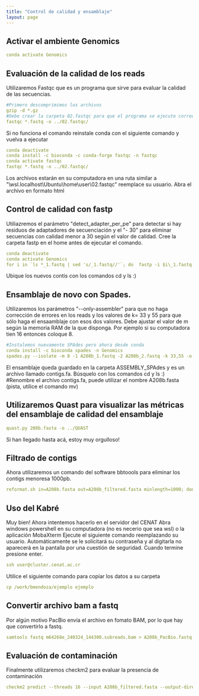 ```yaml
---
title: "Control de calidad y ensamblaje"
layout: page
---
```

## Activar el ambiente Genomics
```yml
conda activate Genomics
```

## Evaluación de la calidad de los reads
Utilizaremos Fastqc que es un programa que sirve para evaluar la calidad de las secuencias.

```yml
#Primero descomprimimos los archivos
gzip -d *.gz
#Debe crear la carpeta 02.fastqc para que el programa se ejecute correctamente
fastqc *.fastq -o ../02.fastqc/
```
Si no funciona el comando reinstale conda con el siguiente comando y vuelva a ejecutar
```yml
conda deactivate
conda install -c bioconda -c conda-forge fastqc -n fastqc
conda activate fastqc
fastqc *.fastq -o ../02.fastqc/
```
Los archivos estarán en su computadora en una ruta similar a "\\wsl.localhost\Ubuntu\home\user\02.fastqc\" reemplace su usuario. Abra el archivo en formato html

## Control de calidad con fastp
Utiliazremos el parámetro "detect_adapter_per_pe" para detectar si hay residuos de adaptadores de secuenciación y el "- 30" para eliminar secuencias con calidad menor a 30 según el valor de calidad. Cree la carpeta fastp en el home antes de ejecutar el comando. 

```yml
conda deactivate
conda activate Genomics
for i in `ls *_1.fastq | sed 's/_1.fastq//'`; do  fastp -i $i\_1.fastq -I $i\_2.fastq --detect_adapter_for_pe -o ../fastp/$i\_1.fq.gz -O ../fastp/$i\_2.fq.gz -h ../fastp/$i\_fastq.html -e 30; done
```
Ubique los nuevos contis con los comandos cd y ls :)

## Ensamblaje de novo con Spades. 
Utilizaremos los parámetros "--only-assembler" para que no haga corrección de errores en los reads y los valores de k= 33 y 55 para que sólo haga el ensaamblaje con esos dos valores. Debe ajustar el valor de m según la memoria RAM de la que disponga. Por ejemplo si su computadora tien 16 entonces coloque 8. 

```yml
#Instalemos nuevamente SPAdes pero ahora desde conda
conda install -c bioconda spades -n Genomics
spades.py --isolate -m 8 -1 A208b_1.fastq -2 A208b_2.fastq -k 33,55 -o ../ASSEMBLY_SPAdes/
```

El ensamblaje queda guardado en la carpeta ASSEMBLY_SPAdes y es un archivo llamado contigs.fa. Búsquelo con los comandos cd y ls :)
#Renombre el archivo contigs.fa, puede utilizar el nombre A208b.fasta (pista, utilice el comando mv)

## Utilizaremos Quast para visualizar las métricas del ensamblaje de calidad del ensamblaje

```yml
quast.py 208b.fasta -o ../QUAST
```
Si han llegado hasta acá, estoy muy orgulloso!
## Filtrado de contigs
Ahora utilizaremos un comando del software bbtoools para eliminar los contigs menoresa 1000pb.

```yml
reformat.sh in=A208b.fasta out=A208b_filtered.fasta minlength=1000; done
```

## Uso del Kabré
Muy bien! Ahora intentemos hacerlo en el servidor del CENAT
Abra windows powershell en su computadora (no es necerio que sea wsl) o la aplicación MobaXterm
Ejecute el siguiente comando reemplazando su usuario. Automáticamente se le solicitará su contraseña y al digitarla no aparecerá en la pantalla por una cuestión de seguridad. Cuando termine presione enter.

```yml
ssh user@cluster.cenat.ac.cr
```
Utilice el siguiente comando para copiar los datos a su carpeta 
```yml
cp /work/bmendoza/ejemplo ejemplo
```

## Convertir archivo bam a fastq
Por algún motivo PacBio envía el archivo en fomato BAM, por lo que hay que convertirlo a fastq.

```yml
samtools fastq m64268e_240324_144300.subreads.bam > A208b_PacBio.fastq
```
## Evaluación de contaminación
Finalmente utilizaremos checkm2 para evaluar la presencia de contaminación

```yml
checkm2 predict --threads 16 --input A208b_filtered.fasta --output-directory ../checkm2
```



